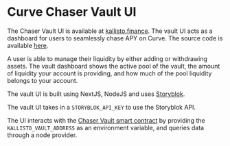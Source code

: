 # Curve Chaser Vault UI

<!-- currently, too general -->

The Chaser Vault UI is available at [kallisto.finance](https://kallisto.finance/).
The vault UI acts as a dashboard for users to seamlessly chase APY on Curve. The
source code is available [here](https://github.com/kallisto-finance/kallisto-vault-ui).

A user is able to manage their liquidity by either adding or withdrawing assets.
The vault dashboard shows the active pool of the vault, the amount of liquidity
your account is providing, and how much of the pool liquidity belongs to your account.

The vault UI is built using NextJS, NodeJS and uses
[Storyblok](https://www.storyblok.com/docs/api/content-delivery).

The vault UI takes in a `STORYBLOK_API_KEY` to use the Storyblok API.

The UI interacts with the [Chaser Vault smart contract](chaser-vault.md)
by providing the `KALLISTO_VAULT_ADDRESS` as an environment variable, and
queries data through a node provider.
